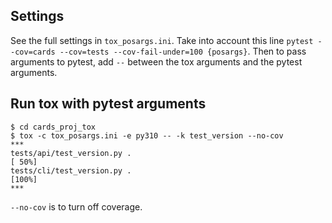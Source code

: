 ## Settings

See the full settings in `tox_posargs.ini`.
Take into account this line `pytest --cov=cards --cov=tests --cov-fail-under=100 {posargs}`.
Then to pass arguments to pytest, add `--` between the tox arguments and the pytest arguments.

## Run tox with pytest arguments
```unix
$ cd cards_proj_tox
$ tox -c tox_posargs.ini -e py310 -- -k test_version --no-cov
***
tests/api/test_version.py .                                                                                       [ 50%]
tests/cli/test_version.py .                                                                                       [100%]
***
```
`--no-cov` is to turn off coverage.